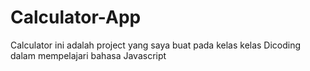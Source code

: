 # Calculator-App

Calculator ini adalah project yang saya buat pada kelas kelas Dicoding dalam mempelajari bahasa Javascript
